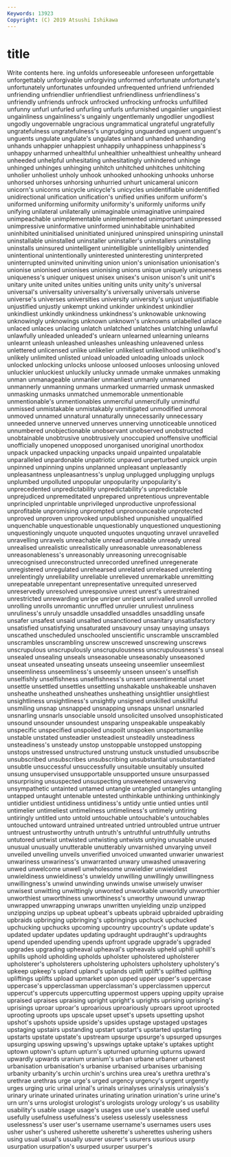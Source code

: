 ```yaml
---
Keywords: 13923
Copyright: (C) 2019 Atsushi Ishikawa
---
```


# title

Write contents here.
ing unfolds unforeseeable unforeseen unforgettable unforgettably unforgivable
unforgiving unformed unfortunate unfortunate's unfortunately unfortunates unfounded unfrequented unfriend unfriended
unfriending unfriendlier unfriendliest unfriendliness unfriendliness's unfriendly unfriends unfrock unfrocked unfrocking
unfrocks unfulfilled unfunny unfurl unfurled unfurling unfurls unfurnished ungainlier ungainliest
ungainliness ungainliness's ungainly ungentlemanly ungodlier ungodliest ungodly ungovernable ungracious ungrammatical
ungrateful ungratefully ungratefulness ungratefulness's ungrudging unguarded unguent unguent's unguents ungulate
ungulate's ungulates unhand unhanded unhanding unhands unhappier unhappiest unhappily unhappiness
unhappiness's unhappy unharmed unhealthful unhealthier unhealthiest unhealthy unheard unheeded unhelpful
unhesitating unhesitatingly unhindered unhinge unhinged unhinges unhinging unhitch unhitched unhitches
unhitching unholier unholiest unholy unhook unhooked unhooking unhooks unhorse unhorsed
unhorses unhorsing unhurried unhurt unicameral unicorn unicorn's unicorns unicycle unicycle's
unicycles unidentifiable unidentified unidirectional unification unification's unified unifies uniform uniform's
uniformed uniforming uniformity uniformity's uniformly uniforms unify unifying unilateral unilaterally
unimaginable unimaginative unimpaired unimpeachable unimplementable unimplemented unimportant unimpressed unimpressive uninformative
uninformed uninhabitable uninhabited uninhibited uninitialised uninitiated uninjured uninspired uninspiring uninstall
uninstallable uninstalled uninstaller uninstaller's uninstallers uninstalling uninstalls uninsured unintelligent unintelligible
unintelligibly unintended unintentional unintentionally uninterested uninteresting uninterpreted uninterrupted uninvited uninviting
union union's unionisation unionisation's unionise unionised unionises unionising unions unique
uniquely uniqueness uniqueness's uniquer uniquest unisex unisex's unison unison's unit
unit's unitary unite united unites unities uniting units unity unity's
universal universal's universality universality's universally universals universe universe's universes universities
university university's unjust unjustifiable unjustified unjustly unkempt unkind unkinder unkindest
unkindlier unkindliest unkindly unkindness unkindness's unknowable unknowing unknowingly unknowings unknown
unknown's unknowns unlabelled unlace unlaced unlaces unlacing unlatch unlatched unlatches
unlatching unlawful unlawfully unleaded unleaded's unlearn unlearned unlearning unlearns unlearnt
unleash unleashed unleashes unleashing unleavened unless unlettered unlicensed unlike unlikelier
unlikeliest unlikelihood unlikelihood's unlikely unlimited unlisted unload unloaded unloading unloads
unlock unlocked unlocking unlocks unloose unloosed unlooses unloosing unloved unluckier
unluckiest unluckily unlucky unmade unmake unmakes unmaking unman unmanageable unmanlier
unmanliest unmanly unmanned unmannerly unmanning unmans unmarked unmarried unmask unmasked
unmasking unmasks unmatched unmemorable unmentionable unmentionable's unmentionables unmerciful unmercifully unmindful
unmissed unmistakable unmistakably unmitigated unmodified unmoral unmoved unnamed unnatural unnaturally
unnecessarily unnecessary unneeded unnerve unnerved unnerves unnerving unnoticeable unnoticed unnumbered
unobjectionable unobservant unobserved unobstructed unobtainable unobtrusive unobtrusively unoccupied unoffensive unofficial
unofficially unopened unopposed unorganised unoriginal unorthodox unpack unpacked unpacking unpacks
unpaid unpainted unpalatable unparalleled unpardonable unpatriotic unpaved unperturbed unpick unpin
unpinned unpinning unpins unplanned unpleasant unpleasantly unpleasantness unpleasantness's unplug unplugged
unplugging unplugs unplumbed unpolluted unpopular unpopularity unpopularity's unprecedented unpredictability unpredictability's
unpredictable unprejudiced unpremeditated unprepared unpretentious unpreventable unprincipled unprintable unprivileged unproductive
unprofessional unprofitable unpromising unprompted unpronounceable unprotected unproved unproven unprovoked unpublished
unpunished unqualified unquenchable unquestionable unquestionably unquestioned unquestioning unquestioningly unquote unquoted
unquotes unquoting unravel unravelled unravelling unravels unreachable unread unreadable unready
unreal unrealised unrealistic unrealistically unreasonable unreasonableness unreasonableness's unreasonably unreasoning unrecognisable
unrecognised unreconstructed unrecorded unrefined unregenerate unregistered unregulated unrehearsed unrelated unreleased
unrelenting unrelentingly unreliability unreliable unrelieved unremarkable unremitting unrepeatable unrepentant unrepresentative
unrequited unreserved unreservedly unresolved unresponsive unrest unrest's unrestrained unrestricted unrewarding
unripe unriper unripest unrivalled unroll unrolled unrolling unrolls unromantic unruffled
unrulier unruliest unruliness unruliness's unruly unsaddle unsaddled unsaddles unsaddling unsafe
unsafer unsafest unsaid unsalted unsanctioned unsanitary unsatisfactory unsatisfied unsatisfying unsaturated
unsavoury unsay unsaying unsays unscathed unscheduled unschooled unscientific unscramble unscrambled
unscrambles unscrambling unscrew unscrewed unscrewing unscrews unscrupulous unscrupulously unscrupulousness unscrupulousness's
unseal unsealed unsealing unseals unseasonable unseasonably unseasoned unseat unseated unseating
unseats unseeing unseemlier unseemliest unseemliness unseemliness's unseemly unseen unseen's unselfish
unselfishly unselfishness unselfishness's unsent unsentimental unset unsettle unsettled unsettles unsettling
unshakable unshakeable unshaven unsheathe unsheathed unsheathes unsheathing unsightlier unsightliest unsightliness
unsightliness's unsightly unsigned unskilled unskillful unsmiling unsnap unsnapped unsnapping unsnaps
unsnarl unsnarled unsnarling unsnarls unsociable unsold unsolicited unsolved unsophisticated unsound
unsounder unsoundest unsparing unspeakable unspeakably unspecific unspecified unspoiled unspoilt unspoken
unsportsmanlike unstable unstated unsteadier unsteadiest unsteadily unsteadiness unsteadiness's unsteady unstop
unstoppable unstopped unstopping unstops unstressed unstructured unstrung unstuck unstudied unsubscribe
unsubscribed unsubscribes unsubscribing unsubstantial unsubstantiated unsubtle unsuccessful unsuccessfully unsuitable unsuitably
unsuited unsung unsupervised unsupportable unsupported unsure unsurpassed unsurprising unsuspected unsuspecting
unsweetened unswerving unsympathetic untainted untamed untangle untangled untangles untangling untapped
untaught untenable untested unthinkable unthinking unthinkingly untidier untidiest untidiness untidiness's
untidy untie untied unties until untimelier untimeliest untimeliness untimeliness's untimely
untiring untiringly untitled unto untold untouchable untouchable's untouchables untouched untoward
untrained untreated untried untroubled untrue untruer untruest untrustworthy untruth untruth's
untruthful untruthfully untruths untutored untwist untwisted untwisting untwists untying unusable
unused unusual unusually unutterable unutterably unvarnished unvarying unveil unveiled unveiling
unveils unverified unvoiced unwanted unwarier unwariest unwariness unwariness's unwarranted unwary
unwashed unwavering unwed unwelcome unwell unwholesome unwieldier unwieldiest unwieldiness unwieldiness's
unwieldy unwilling unwillingly unwillingness unwillingness's unwind unwinding unwinds unwise unwisely
unwiser unwisest unwitting unwittingly unwonted unworkable unworldly unworthier unworthiest unworthiness
unworthiness's unworthy unwound unwrap unwrapped unwrapping unwraps unwritten unyielding unzip
unzipped unzipping unzips up upbeat upbeat's upbeats upbraid upbraided upbraiding
upbraids upbringing upbringing's upbringings upchuck upchucked upchucking upchucks upcoming upcountry
upcountry's update update's updated updater updates updating updraught updraught's updraughts
upend upended upending upends upfront upgrade upgrade's upgraded upgrades upgrading
upheaval upheaval's upheavals upheld uphill uphill's uphills uphold upholding upholds
upholster upholstered upholsterer upholsterer's upholsterers upholstering upholsters upholstery upholstery's upkeep
upkeep's upland upland's uplands uplift uplift's uplifted uplifting upliftings uplifts
upload upmarket upon upped upper upper's uppercase uppercase's upperclassman upperclassman's
upperclassmen uppercut uppercut's uppercuts uppercutting uppermost uppers upping uppity upraise
upraised upraises upraising upright upright's uprights uprising uprising's uprisings uproar
uproar's uproarious uproariously uproars uproot uprooted uprooting uproots ups upscale
upset upset's upsets upsetting upshot upshot's upshots upside upside's upsides
upstage upstaged upstages upstaging upstairs upstanding upstart upstart's upstarted upstarting
upstarts upstate upstate's upstream upsurge upsurge's upsurged upsurges upsurging upswing
upswing's upswings uptake uptake's uptakes uptight uptown uptown's upturn upturn's
upturned upturning upturns upward upwardly upwards uranium uranium's urban urbane
urbaner urbanest urbanisation urbanisation's urbanise urbanised urbanises urbanising urbanity urbanity's
urchin urchin's urchins urea urea's urethra urethra's urethrae urethras urge
urge's urged urgency urgency's urgent urgently urges urging uric urinal
urinal's urinals urinalyses urinalysis urinalysis's urinary urinate urinated urinates urinating
urination urination's urine urine's urn urn's urns urologist urologist's urologists
urology urology's us usability usability's usable usage usage's usages use
use's useable used useful usefully usefulness usefulness's useless uselessly uselessness
uselessness's user user's username username's usernames users uses usher usher's
ushered usherette usherette's usherettes ushering ushers using usual usual's usually
usurer usurer's usurers usurious usurp usurpation usurpation's usurped usurper usurper's
